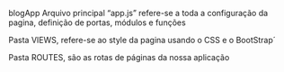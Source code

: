 blogApp
Arquivo principal “app.js” refere-se a toda a configuração da pagina, definição de portas, módulos e funções

Pasta VIEWS, refere-se ao style da pagina usando o CSS e o BootStrap´

Pasta ROUTES, são as rotas de páginas da nossa aplicação
